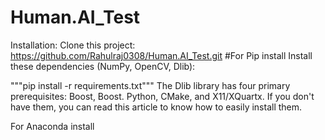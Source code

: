 # Human.AI_Test
Installation:
Clone this project:  https://github.com/Rahulraj0308/Human.AI_Test.git
#For Pip install
Install these dependencies (NumPy, OpenCV, Dlib):


"""pip install -r requirements.txt"""
The Dlib library has four primary prerequisites: Boost, Boost. Python, CMake, and X11/XQuartx. If you don't have them, you can read this article to know how to easily install them.

For Anaconda install
